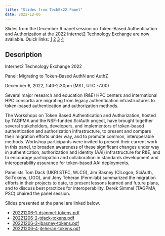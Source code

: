 ```yaml
---
title: "Slides from TechEx22 Panel"
date: 2022-12-06
---
```


Slides from the December 6 panel session on Token-Based Authentication and Authorization
at the
[2022 Internet2 Technology Exchange](https://internet2.edu/2022-technology-exchange/)
are now available. Quick links: [1](20221206-1-dsimmel-tokens.pdf) [2](20221206-2-tdack-tokens.pdf) [3](20221206-3-jbasney-tokens.pdf) [4](20221206-4-jteheran-tokens.pdf)

Description
-----------
Internet2 Technology Exchange 2022

Panel: Migrating to Token-Based AuthN and AuthZ

December 6, 2022, 1:40-2:30pm (MST, UTC -7:00)

Several major research and education (R&E) HPC centers and international
HPC consortia are migrating from legacy authentication infrastructures to
token-based authentication and authorization methods.

The Workshops on Token Based Authentication and Authorization, hosted by
TAGPMA and the NSF-funded SciAuth project, have brought together several
stakeholders, developers, and implementors of token-based authentication
and authorization infrastructure, to present and compare their migration
efforts under way, and to promote common, interoperable methods. Workshop
participants were invited to present their current work in this panel, to
broaden awareness of these significant changes under way in
authentication, authorization and identity (AAI) infrastructure for R&E,
and to encourage participation and collaboration in standards development
and interoperability assurance for token-based AAI deployments.

Panelists Tom Dack (UKRI STFC, WLCG), Jim Basney (CILogon, SciAuth,
SciTokens, LIGO), and Jeny Teheran (Fermilab) summarized the migration
efforts in their projects to date, to present lessons learned and future
plans, and to discuss best practices for interoperability. Derek Simmel
(TAGPMA, PSC) chaired the panel session.

Slides presented at the panel are linked below.

* [20221206-1-dsimmel-tokens.pdf](20221206-1-dsimmel-tokens.pdf) 
* [20221206-2-tdack-tokens.pdf](20221206-2-tdack-tokens.pdf) 
* [20221206-3-jbasney-tokens.pdf](20221206-3-jbasney-tokens.pdf) 
* [20221206-4-jteheran-tokens.pdf](20221206-4-jteheran-tokens.pdf)

